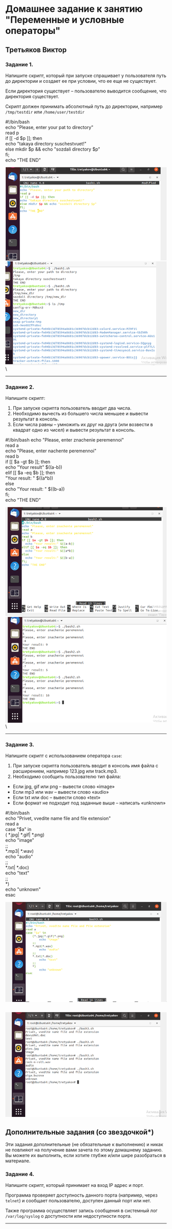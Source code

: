 # Домашнее задание к занятию "Переменные и условные операторы" 

Третьяков Виктор
------
### Задание 1.

Напишите скрипт, который при запуске спрашивает у пользователя путь до директории и создает ее при условии, что ее еще не существует. 

Если директория существует – пользователю выводится сообщение, что директория существует.

Скрипт должен принимать абсолютный путь до директории, например `/tmp/testdir` или `/home/user/testdir`

#!/bin/bash  
echo "Please, enter your pat to directory"  
read p  
if [[ -d $p ]]; then  
echo "takaya directory suschestvuet!"  
else mkdir $p && echo "sozdali directory $p"  
fi;  
echo "THE END"  

![](/images/bash1/bash1_1.png "1 скрин 1 задания")\
![](/images/bash1/bash1_2.png "2 скрин 1 задания")\


------
### Задание 2.

Напишите скрипт:
1. При запуске скрипта пользователь вводит два числа.
2. Необходимо вычесть из большего числа меньшее и вывести результат в консоль.
3. Если числа равны – умножить их друг на друга (или возвести в квадрат одно из чисел) и вывести результат в консоль.

#!/bin/bash
 echo "Please, enter znachenie peremennoi"\
 read a\
 echo "Please, enter nachente peremennoi"\
 read b\
 if [[ $a -gt $b ]]; then\
 echo "Your result" $((a-b))\
 elif [[ $a -eq $b ]]; then\
 "Your result: " $((a*b))\
 else\
 echo "Your result: " $((b-a))\
 fi;\
 echo "THE END"  
 
![](/images/bash1/bash2_1.png "1 скрин 2 задания")\
![](/images/bash1/bash2_2.png "2 скрин 2 задания")\
 
------
### Задание 3.

Напишите скрипт с использованием оператора `case`:
1. При запуске скрипта пользователь вводит в консоль имя файла с расширением, например 123.jpg или track.mp3.
2. Необходимо сообщить пользователю тип файла:
- Если jpg, gif или png – вывести слово «image»
- Если mp3 или wav – вывести слово «audio»
- Если txt или doc – вывести слово «text»
- Если формат не подходит под заданные выше – написать «unknown»

#!/bin/bash\
echo "Privet, vvedite name file and file extension"\
read a\
case "$a" in\
    ( *.jpg| *.gif| *.png)\
        echo "image"\
    ;;\
     *.mp3| *.wav)\
        echo "audio"\
    ;;\
     *.txt| *.doc)\
        echo "text"\
    ;;\
    *)\
        echo "unknown"\
esac  

![](/images/bash1/bash3_1.png "1 скрин 3 задания")

![](/images/bash1/bash3_2.png "2 скрин 3 задания")
------
## Дополнительные задания (со звездочкой*)

Эти задания дополнительные (не обязательные к выполнению) и никак не повлияют на получение вами зачета по этому домашнему заданию. Вы можете их выполнить, если хотите глубже и/или шире разобраться в материале.

### Задание 4.

Напишите скрипт, который принимает на вход IP адрес и порт.

Программа проверяет доступность данного порта (например, через `telnet`) и сообщает пользователю, доступен данный порт или нет.

Также программа осуществляет запись сообщения в системный лог `/var/log/syslog` о доступности или недоступности порта.

------

